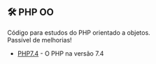 ## 🛠️ PHP OO

Código para estudos do PHP orientado a objetos. \
Passível de melhorias!

* [PHP7.4](https://www.php.net/releases/7_4_0.php) - O PHP na versão 7.4



